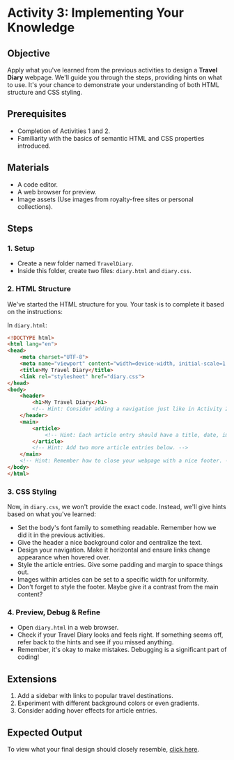 # **Activity 3: Implementing Your Knowledge**

## **Objective**

Apply what you've learned from the previous activities to design a **Travel Diary** webpage. We'll guide you through the steps, providing hints on what to use. It's your chance to demonstrate your understanding of both HTML structure and CSS styling.

## **Prerequisites**

- Completion of Activities 1 and 2.
- Familiarity with the basics of semantic HTML and CSS properties introduced.

## **Materials**

- A code editor.
- A web browser for preview.
- Image assets (Use images from royalty-free sites or personal collections).

## **Steps**

### 1. **Setup**

- Create a new folder named `TravelDiary`.
- Inside this folder, create two files: `diary.html` and `diary.css`.

### 2. **HTML Structure**

We've started the HTML structure for you. Your task is to complete it based on the instructions:

In `diary.html`:

```html
<!DOCTYPE html>
<html lang="en">
<head>
    <meta charset="UTF-8">
    <meta name="viewport" content="width=device-width, initial-scale=1.0">
    <title>My Travel Diary</title>
    <link rel="stylesheet" href="diary.css">
</head>
<body>
    <header>
        <h1>My Travel Diary</h1>
        <!-- Hint: Consider adding a navigation just like in Activity 2 -->
    </header>
    <main>
        <article>
            <!-- Hint: Each article entry should have a title, date, image, and content. -->
        </article>
        <!-- Hint: Add two more article entries below. -->
    </main>
    <!-- Hint: Remember how to close your webpage with a nice footer. -->
</body>
</html>
```

### 3. **CSS Styling**

Now, in `diary.css`, we won't provide the exact code. Instead, we'll give hints based on what you've learned:

- Set the body's font family to something readable. Remember how we did it in the previous activities.
- Give the header a nice background color and centralize the text.
- Design your navigation. Make it horizontal and ensure links change appearance when hovered over.
- Style the article entries. Give some padding and margin to space things out.
- Images within articles can be set to a specific width for uniformity.
- Don't forget to style the footer. Maybe give it a contrast from the main content?

### 4. **Preview, Debug & Refine**

- Open `diary.html` in a web browser.
- Check if your Travel Diary looks and feels right. If something seems off, refer back to the hints and see if you missed anything.
- Remember, it's okay to make mistakes. Debugging is a significant part of coding!

## **Extensions**

1. Add a sidebar with links to popular travel destinations.
2. Experiment with different background colors or even gradients.
3. Consider adding hover effects for article entries.

## **Expected Output**

To view what your final design should closely resemble, [click here](PASTE_YOUR_LINK_HERE).

